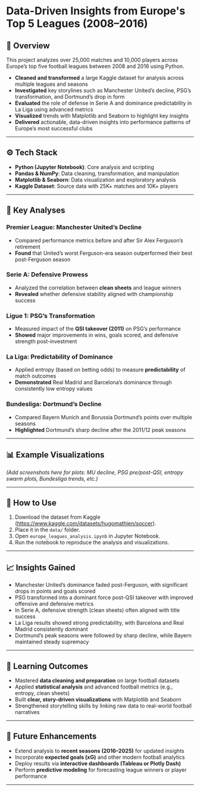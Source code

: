 # Data-Driven Insights from Europe's Top 5 Leagues (2008–2016)

## 📌 Overview  
This project analyzes over 25,000 matches and 10,000 players across Europe’s top five football leagues between 2008 and 2016 using Python.  

- **Cleaned and transformed** a large Kaggle dataset for analysis across multiple leagues and seasons  
- **Investigated** key storylines such as Manchester United’s decline, PSG’s transformation, and Dortmund’s drop in form  
- **Evaluated** the role of defense in Serie A and dominance predictability in La Liga using advanced metrics  
- **Visualized** trends with Matplotlib and Seaborn to highlight key insights  
- **Delivered** actionable, data-driven insights into performance patterns of Europe’s most successful clubs  

---

## ⚙️ Tech Stack  
- **Python (Jupyter Notebook)**: Core analysis and scripting  
- **Pandas & NumPy**: Data cleaning, transformation, and manipulation  
- **Matplotlib & Seaborn**: Data visualization and exploratory analysis  
- **Kaggle Dataset**: Source data with 25K+ matches and 10K+ players  

---

## 🔑 Key Analyses  

### Premier League: Manchester United’s Decline  
- Compared performance metrics before and after Sir Alex Ferguson’s retirement  
- **Found** that United’s worst Ferguson-era season outperformed their best post-Ferguson season  

### Serie A: Defensive Prowess  
- Analyzed the correlation between **clean sheets** and league winners  
- **Revealed** whether defensive stability aligned with championship success  

### Ligue 1: PSG’s Transformation  
- Measured impact of the **QSI takeover (2011)** on PSG’s performance  
- **Showed** major improvements in wins, goals scored, and defensive strength post-investment  

### La Liga: Predictability of Dominance  
- Applied entropy (based on betting odds) to measure **predictability** of match outcomes  
- **Demonstrated** Real Madrid and Barcelona’s dominance through consistently low entropy values  

### Bundesliga: Dortmund’s Decline  
- Compared Bayern Munich and Borussia Dortmund’s points over multiple seasons  
- **Highlighted** Dortmund’s sharp decline after the 2011/12 peak seasons  

---

## 📊 Example Visualizations  
*(Add screenshots here for plots: MU decline, PSG pre/post-QSI, entropy swarm plots, Bundesliga trends, etc.)*  

---

## 🚀 How to Use  
1. Download the dataset from Kaggle (https://www.kaggle.com/datasets/hugomathien/soccer).  
2. Place it in the `data/` folder.  
3. Open `europe_leagues_analysis.ipynb` in Jupyter Notebook.  
4. Run the notebook to reproduce the analysis and visualizations.  

---

## 📈 Insights Gained  
- Manchester United’s dominance faded post-Ferguson, with significant drops in points and goals scored  
- PSG transformed into a dominant force post-QSI takeover with improved offensive and defensive metrics  
- In Serie A, defensive strength (clean sheets) often aligned with title success  
- La Liga results showed strong predictability, with Barcelona and Real Madrid consistently dominant  
- Dortmund’s peak seasons were followed by sharp decline, while Bayern maintained steady supremacy  

---

## 📌 Learning Outcomes  
- Mastered **data cleaning and preparation** on large football datasets  
- Applied **statistical analysis** and advanced football metrics (e.g., entropy, clean sheets)  
- Built **clear, story-driven visualizations** with Matplotlib and Seaborn  
- Strengthened storytelling skills by linking raw data to real-world football narratives  

---

## 🔮 Future Enhancements  
- Extend analysis to **recent seasons (2016–2025)** for updated insights  
- Incorporate **expected goals (xG)** and other modern football analytics  
- Deploy results via **interactive dashboards (Tableau or Plotly Dash)**  
- Perform **predictive modeling** for forecasting league winners or player performance  

---
